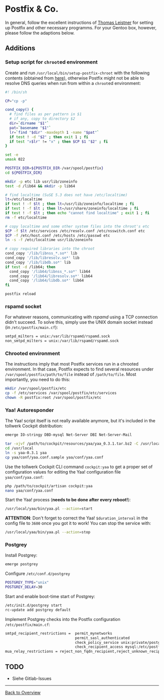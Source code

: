 Postfix & Co.
=============

In general, follow the excellent instructions of [Thomas Leistner](https://thomas-leister.de/mailserver-debian-stretch/) for setting up Postfix and other necessary programms. For your Gentoo box, however, please follow the adaptions below.

Additions
---------

### Setup script for `chroot`ed environment

Create and run `/usr/local/bin/setup-postfix-chroot` with the following contents (obtained from [here](https://raw.githubusercontent.com/tmtm/postfix/master/examples/chroot-setup/LINUX2)), otherwise Postfix might not be able to resolve DNS queries when run from within a `chroot`ed environment:

```sh
#! /bin/sh

CP="cp -p"

cond_copy() {
  # find files as per pattern in $1
  # if any, copy to directory $2
  dir=`dirname "$1"`
  pat=`basename "$1"`
  lr=`find "$dir" -maxdepth 1 -name "$pat"`
  if test ! -d "$2" ; then exit 1 ; fi
  if test "x$lr" != "x" ; then $CP $1 "$2" ; fi
}

set -e
umask 022

POSTFIX_DIR=${POSTFIX_DIR-/var/spool/postfix}
cd ${POSTFIX_DIR}

mkdir -p etc lib usr/lib/zoneinfo
test -d /lib64 && mkdir -p lib64

# find localtime (SuSE 5.3 does not have /etc/localtime)
lt=/etc/localtime
if test ! -f $lt ; then lt=/usr/lib/zoneinfo/localtime ; fi
if test ! -f $lt ; then lt=/usr/share/zoneinfo/localtime ; fi
if test ! -f $lt ; then echo "cannot find localtime" ; exit 1 ; fi
rm -f etc/localtime

# copy localtime and some other system files into the chroot's etc
$CP -f $lt /etc/services /etc/resolv.conf /etc/nsswitch.conf etc
$CP -f /etc/host.conf /etc/hosts /etc/passwd etc
ln -s -f /etc/localtime usr/lib/zoneinfo

# copy required libraries into the chroot
cond_copy '/lib/libnss_*.so*' lib
cond_copy '/lib/libresolv.so*' lib
cond_copy '/lib/libdb.so*' lib
if test -d /lib64; then
  cond_copy '/lib64/libnss_*.so*' lib64
  cond_copy '/lib64/libresolv.so*' lib64
  cond_copy '/lib64/libdb.so*' lib64
fi

postfix reload
```


### rspamd socket

For whatever reasons, communicating with *rspamd* using a TCP connection didn't succeed. To solve this, simply use the UNIX domain socket instead (in `/etc/postfix/main.cf`):

```sh
smtpd_milters = unix:/var/lib/rspamd/rspamd.sock
non_smtpd_milters = unix:/var/lib/rspamd/rspamd.sock
```

### Chrooted environment

The instructions imply that most Postfix services run in a chrooted environment. In that case, Postfix expects to find several resources under `/var/spool/postfix/path/to/file` instead of `/path/to/file`. Most importantly, you need to do this:

```sh
mkdir /var/spool/postfix/etc
cp -f /etc/services /var/spool/postfix/etc/services
chown -R postfix:root /var/spool/postfix/etc
```

### Yaa! Autoresponder

The Yaa! script itself is not really available anymore, but it's included in the tollwerk Cockpit distribution:

```sh
emerge IO-stringy DBD-mysql Net-Server DBI Net-Server-Mail

tar -xjvf /path/to/cockpit/resources/yaa/yaa_0.3.1.tar.bz2 -C /usr/local
cd /usr/local
ln -s yaa-0.3.1 yaa
cp yaa/conf/yaa.conf.sample yaa/conf/yaa.conf
```

Use the tollwerk Cockpit CLI command `cockpit:yaa` to get a proper set of configuration values for editing the Yaa! configuration file `yaa/conf/yaa.conf`:

```sh
php /path/to/cockpit/artisan cockpit:yaa
nano yaa/conf/yaa.conf
```

Start the Yaa! process (**needs to be done after every reboot!**):

```sh
/usr/local/yaa/bin/yaa.pl --action=start
```

**ATTENTION**: Don't forget to correct the Yaa! `$duration_interval` in the config file to `3600` once you got it to work! You can stop the service with:

```sh
/usr/local/yaa/bin/yaa.pl --action=stop
`````

### Postgrey

Install Postgrey:

```sh
emerge postgrey
```

Configure `/etc/conf.d/postgrey`

```sh
POSTGREY_TYPE="unix"
POSTGREY_DELAY=30
```

Start and enable boot-time start of Postgrey:
```sh
/etc/init.d/postgrey start
rc-update add postgrey default
```

Implement Postgrey checks into the Postfix configuration `/etc/postfix/main.cf`:

```sh
smtpd_recipient_restrictions =  permit_mynetworks
                                permit_sasl_authenticated
                                check_policy_service unix:private/postgrey
                                check_recipient_access mysql:/etc/postfix/sql/recipient-access.cf
mua_relay_restrictions = reject_non_fqdn_recipient,reject_unknown_recipient_domain,permit_mynetworks,permit_sasl_authenticated,check_policy_service unix:private/postgrey,reject
```

## TODO

* Siehe Gitlab-Issues
___


[Back to Overview](01_Overview.md)
